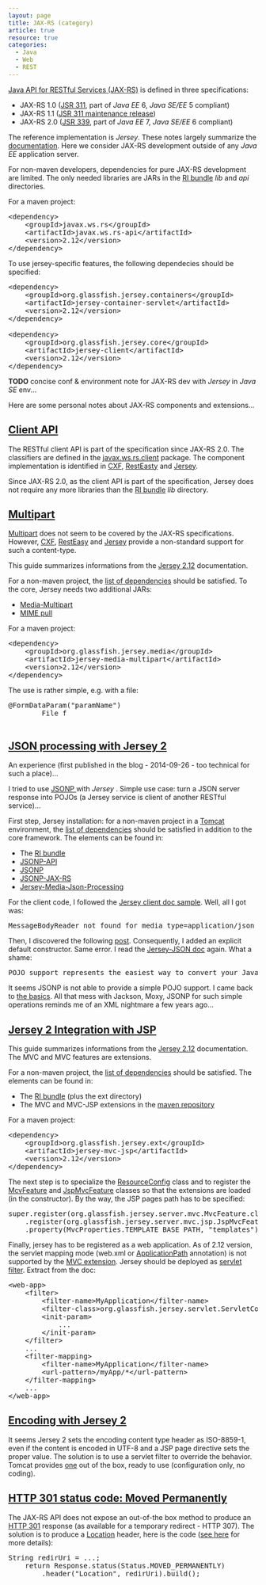 ```yaml
---
layout: page
title: JAX-RS (category)
article: true
resource: true
categories:
  - Java
  - Web
  - REST
---
```

<div>
<p>
<a href="https://jax-rs-spec.java.net/">Java API for RESTful Services (JAX-RS)</a> is defined in three specifications:
</p>
<ul>
	<li>JAX-RS 1.0 (<a href="https://jcp.org/en/jsr/detail?id=311">JSR 311</a>, part of <em>Java EE</em> 6, <em>Java SE/EE</em> 5 compliant)</li>
	<li>JAX-RS 1.1 (<a href="https://jcp.org/aboutJava/communityprocess/maintenance/jsr311/">JSR 311 maintenance release</a>)</li>
	<li>JAX-RS 2.0 (<a href="https://jcp.org/en/jsr/detail?id=339">JSR 339</a>, part of <em>Java EE</em> 7, <em>Java SE/EE</em> 6 compliant)</li>
</ul>
<p>
The reference implementation is <em>Jersey</em>. These notes largely summarize the <a href="https://jersey.java.net/documentation/latest/">documentation</a>. 	Here we consider JAX-RS development outside of any <em>Java EE</em> application server.
</p>
<p>
For non-maven developers, dependencies for pure JAX-RS development are limited. The only needed libraries are JARs in the <a href="https://jersey.java.net/download.html">RI bundle</a> <em>lib</em> and <em>api</em> directories.
</p>
<p>
For a maven project:
</p>
<pre>&lt;dependency&gt;
    &lt;groupId&gt;javax.ws.rs&lt;/groupId&gt;
    &lt;artifactId&gt;javax.ws.rs-api&lt;/artifactId&gt;
    &lt;version&gt;2.12&lt;/version&gt;
&lt;/dependency&gt;</pre>
<p>
To use jersey-specific features, the following dependecies should be specified:
</p>
<pre>&lt;dependency&gt;
    &lt;groupId&gt;org.glassfish.jersey.containers&lt;/groupId&gt;
    &lt;artifactId&gt;jersey-container-servlet&lt;/artifactId&gt;
    &lt;version&gt;2.12&lt;/version&gt;
&lt;/dependency&gt;
<!-- For Jersey client-specific features -->
&lt;dependency&gt;
    &lt;groupId&gt;org.glassfish.jersey.core&lt;/groupId&gt;
    &lt;artifactId&gt;jersey-client&lt;/artifactId&gt;
    &lt;version&gt;2.12&lt;/version&gt;
&lt;/dependency&gt;</pre>
<p>
<b>TODO</b> concise conf & environment note for JAX-RS dev with <em>Jersey</em> in <em>Java SE</em> env...
</p>
<p>Here are some personal notes about JAX-RS components and extensions...</p>
</div>
<div>
<h2><a href="#client-api" name="client-api">Client API</a></h2>
<p>
The RESTful client API is part of the specification since JAX-RS 2.0. The classifiers are defined in the <a href="http://docs.oracle.com/javaee/7/api/javax/ws/rs/client/package-summary.html">javax.ws.rs.client</a> package. The component implementation is identified in <a href="http://cxf.apache.org/docs/jax-rs-client-api.html">CXF</a>, <a href="http://docs.jboss.org/resteasy/docs/3.0-beta-3/userguide/html/RESTEasy_Client_Framework.html">RestEasty</a> and <a href="https://jersey.java.net/documentation/2.12/client.html">Jersey</a>.
</p>
<p>
Since JAX-RS 2.0, as the client API is part of the specification, Jersey does not require any more libraries than the <a href="https://jersey.java.net/download.html">RI bundle</a> <em>lib</em> directory.
</p>
</div>
<div>
<h2><a href="#multipart" name="multipart">Multipart</a></h2>
<p>
<a href="http://www.w3.org/Protocols/rfc1341/7_2_Multipart.html">Multipart</a> does not seem to be covered by the JAX-RS specifications. However, <a href="http://cxf.apache.org/docs/jax-rs-multiparts.html#JAX-RSMultiparts-MultipartannotationandOptionalattachments">CXF</a>, <a href="http://docs.jboss.org/resteasy/docs/1.1.GA/userguide/html/Multipart.html">RestEasy</a> and <a href="https://jersey.java.net/apidocs/2.12/jersey/org/glassfish/jersey/media/multipart/package-summary.html">Jersey</a> provide a non-standard support for such a content-type.
</p>
<p>
This guide summarizes informations from the <a href="https://jersey.java.net/documentation/2.12/media.html#multipart">Jersey 2.12</a> documentation.
</p>
<p>
For a non-maven project, the <a href="https://jersey.java.net/project-info/2.12/jersey/project/jersey-media-multipart/dependencies.html">list of dependencies</a> should be satisfied. To the core, Jersey needs two additional JARs:
</p>
<ul>
	<li><a href="http://repo1.maven.org/maven2/org/glassfish/jersey/media/jersey-media-multipart/">Media-Multipart</a></li>
	<li><a href="https://mimepull.java.net/">MIME pull</a></li>
</ul>
<p>
For a maven project:
</p>
<pre>&lt;dependency&gt;
    &lt;groupId&gt;org.glassfish.jersey.media&lt;/groupId&gt;
    &lt;artifactId&gt;jersey-media-multipart&lt;/artifactId&gt;
    &lt;version&gt;2.12&lt;/version&gt;
&lt;/dependency&gt;</pre>
<p>
The use is rather simple, e.g. with a file:
</p>
<pre>@FormDataParam("paramName")
		File f
		</pre>
</div>
<div  itemprop="about" itemscope itemtype="http://schema.org/SoftwareApplication">
<h2><a href="#jersey-json" name="jersey-json">JSON processing with Jersey 2</a></h2>
<!--
<p>See <a href="http://bdulac.github.io/note/json-processing-with-jersey">this note</a>.</p>
-->
<p>
An experience (first published in the blog - 2014-09-26 - too technical for such a place)...
</p>
<p>
I tried to use
	<a itemprop="url" href="https://jersey.java.net/documentation/2.12/media.html#json.json-p">
		<span itemprop="name">JSONP
	</span>
	</a> with
	<span itemprop="isPartOf" itemscope itemtype="http://schema.org/SoftwareApplication>
		<a itemprop="url" href="https://jersey.java.net/">
			<span itemprop="name"><em>Jersey</em></span>
		</a>
	</span>.
	Simple use case: turn a JSON server response into POJOs (a Jersey service is client of another RESTful service)...
</p>
<p>
First step, Jersey installation: for a non-maven project in a <a href="http://tomcat.apache.org/">Tomcat</a> environment, the <a href="https://jersey.java.net/project-info/2.12/jersey/project/jersey-media-json-processing/dependencies.html">list of dependencies</a> should be satisfied in addition to the core framework. The elements can be found in:
</p>
<ul>
	<li>The <a itemprop="requirements" href="https://jersey.java.net/download.html">RI bundle</a> </li>
	<li><a itemprop="requirements" href="http://search.maven.org/remotecontent?filepath=javax/json/javax.json-api/1.0/javax.json-api-1.0.jar">JSONP-API</a></li>
	<li><a itemprop="requirements" href="http://search.maven.org/remotecontent?filepath=org/glassfish/javax.json/1.0.4/javax.json-1.0.4.jar">JSONP</a></li>
	<li><a itemprop="requirements" href="http://central.maven.org/maven2/org/glassfish/jsonp-jaxrs/1.0/jsonp-jaxrs-1.0.jar">JSONP-JAX-RS</a></li>
	<li><a itemprop="requirements" href="http://repo1.maven.org/maven2/org/glassfish/jersey/media/jersey-media-json-processing/">Jersey-Media-Json-Processing</a></li>
</ul>
<p>
For the client code, I followed the <a href="https://jersey.java.net/documentation/2.12/client.html#client.ex.formpost">Jersey client doc sample</a>. Well, all I got was:
</p>
<pre>MessageBodyReader not found for media type=application/json</pre>
<p>
Then, I discovered the following <a href="https://blogs.oracle.com/groundside/entry/jax_rs_2_0_messagebodyreader">post</a>. Consequently, I added an explicit default constructor. Same error. I read the <a href="https://jersey.java.net/documentation/2.12/media.html#d0e6497">Jersey-JSON doc</a> again. What a shame:
</p>
<pre>POJO support represents the easiest way to convert your Java Objects to JSON and back. Media modules that support this approach are MOXy and Jackson</pre>
<p>
It seems JSONP is not able to provide a simple POJO support. I came back to <a href="http://www.json.org/java/">the basics</a>. All that mess with Jackson, Moxy, JSONP for such simple operations reminds me of an XML nightmare a few years ago...
</p>
</div>
<div>
<h2><a href="#jersey-mvc-jsp" name="jersey-mvc-jsp">Jersey 2 Integration with JSP</a></h2>
<p>
This guide summarizes informations from the <a href="https://jersey.java.net/documentation/2.12/mvc.html">Jersey 2.12</a> documentation. The MVC and MVC features are extensions.
</p>
<p>
For a non-maven project, the <a href="https://jersey.java.net/project-info/2.12/jersey/project/jersey-mvc-jsp/dependencies.html">list of dependencies</a> should be satisfied. The elements can be found in:
</p>
<ul>
	<li>The <a href="https://jersey.java.net/download.html">RI bundle</a> (plus the ext directory)</li>
	<li>The MVC and MVC-JSP extensions in the <a href="http://repo1.maven.org/maven2/org/glassfish/jersey/ext/">maven repository</a></li>
</ul>
<p>
For a maven project:
</p>
<pre>&lt;dependency&gt;
    &lt;groupId&gt;org.glassfish.jersey.ext&lt;/groupId&gt;
    &lt;artifactId&gt;jersey-mvc-jsp&lt;/artifactId&gt;
    &lt;version&gt;2.12&lt;/version&gt;
&lt;/dependency&gt;</pre>
<p>
The next step is to specialize the <a href="https://jersey.java.net/apidocs/2.0/jersey/org/glassfish/jersey/server/ResourceConfig.html">ResourceConfig</a> class and to register the <a href="https://jersey.java.net/apidocs/2.12/jersey/org/glassfish/jersey/server/mvc/MvcFeature.html">McvFeature</a> and <a href="https://jersey.java.net/apidocs/2.12/jersey/org/glassfish/jersey/server/mvc/jsp/JspMvcFeature.html">JspMvcFeature</a> classes so that the extensions are loaded (in the constructor). By the way, the JSP pages path has to be specified:
</p>
<pre>super.register(org.glassfish.jersey.server.mvc.MvcFeature.class)
    .register(org.glassfish.jersey.server.mvc.jsp.JspMvcFeature.class)
    .property(MvcProperties.TEMPLATE_BASE_PATH, "templates");</pre>
<p>
Finally, jersey has to be registered as a web application. As of 2.12 version, the servlet mapping mode (web.xml or <a href="https://jsr311.java.net/nonav/javadoc/javax/ws/rs/ApplicationPath.html">ApplicationPath</a> annotation) is not supported by the <a href="https://jersey.java.net/documentation/2.12/mvc.html#mvc.example.implicit.class">MVC extension</a>. Jersey should be deployed as <a href="https://jersey.java.net/documentation/2.12/deployment.html#deployment.servlet.2">servlet filter</a>. Extract from the doc:
</p>
<pre>&lt;web-app&gt;
    &lt;filter&gt;
        &lt;filter-name&gt;MyApplication&lt;/filter-name&gt;
        &lt;filter-class&gt;org.glassfish.jersey.servlet.ServletContainer&lt;/filter-class&gt;
        &lt;init-param&gt;
            ...
        &lt;/init-param&gt;
    &lt;/filter&gt;
    ...
    &lt;filter-mapping&gt;
        &lt;filter-name&gt;MyApplication&lt;/filter-name&gt;
        &lt;url-pattern&gt;/myApp/*&lt;/url-pattern&gt;
    &lt;/filter-mapping&gt;
    ...
&lt;/web-app&gt;</pre>
</div>
<div>
<h2><a href="#jersey-encoding" name="jersey-encoding">Encoding with Jersey 2</a></h2>
<p>
It seems Jersey 2 sets the encoding content type header as ISO-8859-1, even if the content is encoded in UTF-8 and a JSP page directive sets the proper value. The solution is to use a servlet filter to override the behavior. Tomcat provides <a href="https://tomcat.apache.org/tomcat-7.0-doc/api/org/apache/catalina/filters/SetCharacterEncodingFilter.html">one</a> out of the box, ready to use (configuration only, no coding).
</p>
</div>
<div>
<h2><a href="#http-301-code" name="http-301-code">HTTP 301 status code: Moved Permanently</a></h2>
<p>
The JAX-RS API does not expose an out-of-the box method to produce an <a href="http://en.wikipedia.org/wiki/HTTP_301">HTTP 301</a> response (as available for a temporary redirect - HTTP 307). The solution is to produce a <a href="http://en.wikipedia.org/wiki/HTTP_location">Location</a> header, here is the code (<a href="http://www.w3.org/Protocols/rfc2616/rfc2616-sec10.html#sec10.3.2">see here</a> for more details):
</p>
<pre>String redirUri = ...;
    return Response.status(Status.MOVED_PERMANENTLY)
        .header("Location", redirUri).build();
</pre>
</div>
